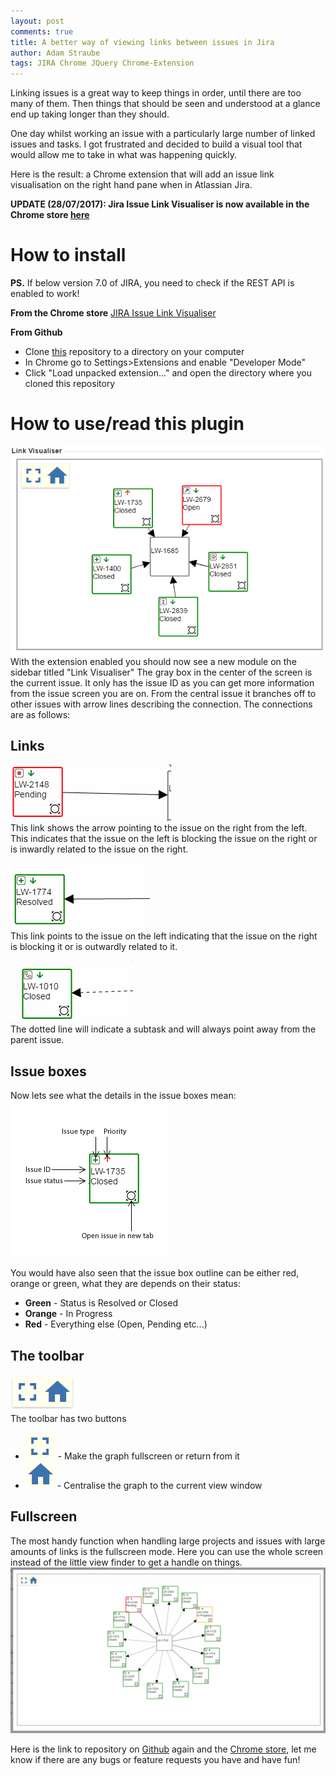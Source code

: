 ```yaml
---
layout: post
comments: true
title: A better way of viewing links between issues in Jira
author: Adam Straube
tags: JIRA Chrome JQuery Chrome-Extension
---
```


Linking issues is a great way to keep things in order, until there are too many of them. Then things that should be seen and understood at a glance end up taking longer than they should.

One day whilst working an issue with a particularly large number of linked issues and tasks. I got frustrated and decided to build a visual tool that would allow me to take in what was happening quickly.

Here is the result: a Chrome extension that will add an issue link visualisation on the right hand pane when in Atlassian Jira. 

**UPDATE (28/07/2017): Jira Issue Link Visualiser is now available in the Chrome store [here](https://chrome.google.com/webstore/detail/jira-issue-link-visualise/blhhnohbefoaoibbacoodpdgcmdnbkaa)**

# How to install

**PS.** If below version 7.0 of JIRA, you need to check if the REST API is enabled to work!

**From the Chrome store**
[JIRA Issue Link Visualiser](https://chrome.google.com/webstore/detail/jira-issue-link-visualise/blhhnohbefoaoibbacoodpdgcmdnbkaa)

**From Github**
* Clone [this](https://github.com/adamstraube/JiraIssueLinkVisualiser) repository to a directory on your computer
* In Chrome go to Settings>Extensions and enable "Developer Mode"
* Click "Load unpacked extension..." and open the directory where you cloned this repository

# How to use/read this plugin

 ![Link visualiser](/img/issue-vis/whole-visualiser-5-links.png)  
 With the extension enabled you should now see a new module on the sidebar titled "Link Visualiser" 
The gray box in the center of the screen is the current issue. It only has the issue ID as you can get more information from the issue screen you are on. 
From the central issue it branches off to other issues with arrow lines describing the connection. The connections are as follows:

## Links
![Issue on the right blocking or outwardly related to issue on left](/img/issue-vis/pointing-from-issue-that-is-blocking-or-related.png)  
 This link shows the arrow pointing to the issue on the right from the left. This indicates that the issue on the left is blocking the issue on the right or is inwardly related to the issue on the right.

![Issue on the left is blocking or is inwardly related to the issue on the right](/img/issue-vis/pointing-to-issue-that-is-blocked-or-related.png)  
 This link points to the issue on the left indicating that the issue on the right is blocking it or is outwardly related to it.
 
![Subtask link](/img/issue-vis/pointing-to-subtask-connection.png)  
The dotted line will indicate a subtask and will always point away from the parent issue.

## Issue boxes
Now lets see what the details in the issue boxes mean:  
![Labelled example of an issue](/img/issue-vis/ticket-example-closed-labelled.png)  

You would have also seen that the issue box outline can be either red, orange or green, what they are depends on their status:
 - **Green** - Status is Resolved or Closed
 - **Orange** - In Progress
 - **Red** - Everything else (Open, Pending etc...)

## The toolbar
 ![The toolbar](/img/issue-vis/toolbar.png)  
The toolbar has two buttons

 - ![FullScreen](/img/issue-vis/fullscreen.png) - Make the graph fullscreen or return from it
 - ![FullScreen](/img/issue-vis/centralise-graph.png) - Centralise the graph to the current view window

## Fullscreen

The most handy function when handling large projects and issues with large amounts of links is the fullscreen mode. Here you can use the whole screen instead of the little view finder to get a handle on things.
 ![Fullscreen](/img/issue-vis/whole-visualiser-tonsof-links-fullscreen.png)


 Here is the link to repository on [Github](https://github.com/adamstraube/JiraIssueLinkVisualiser) again and the [Chrome store](https://chrome.google.com/webstore/detail/jira-issue-link-visualise/blhhnohbefoaoibbacoodpdgcmdnbkaa),  let me know if there are any bugs or feature requests you have and have fun!
 

